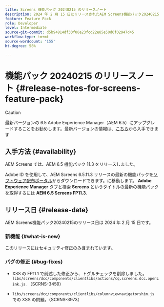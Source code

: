 ```yaml
---
title: Screens 機能パック 20240215 のリリースノート
description: 2024 年 2 月 15 日にリリースされたAEM Screens機能パック20240215について説明します。
feature: Feature Pack
role: Developer
level: Intermediate
source-git-commit: d5b94814df33f00e23fcd22e85e50d6f02947d45
workflow-type: tm+mt
source-wordcount: '155'
ht-degree: 58%

---
```


# 機能パック 20240215 のリリースノート {#release-notes-for-screens-feature-pack}

>[!CAUTION]
>最新バージョンの 6.5 Adobe Experience Manager（AEM 6.5）にアップグレードすることをお勧めします。最新バージョンの情報は、[こちら](https://experienceleague.adobe.com/docs/experience-manager-65/content/release-notes/release-notes.html?lang=ja)から入手できます

## 入手方法 {#availability}

AEM Screens では、AEM 6.5 機能パック 11.3 をリリースしました。

Adobe ID を使用して、AEM Screens 6.5.11.3 リリースの最新の機能パックを[ソフトウェア配布ポータル](https://experience.adobe.com/#/downloads/content/software-distribution/en/aem.html)からダウンロードできます。に移動します。 **Adobe Experience Manager** タブと検索 **Screens** というタイトルの最新の機能パックを取得するには **AEM 6.5 Screens FP11.3**.

## リリース日 {#release-date}

AEM Screens機能パック20240215のリリース日は 2024 年 2 月 15 日です。

### 新機能 {#what-is-new}

このリリースにはセキュリティ修正のみ含まれています。

### バグの修正 {#bug-fixes}

* XSS の FP11.1 で前述した修正から、トグルチェックを削除しました。 `libs/screens/dcc/components/clientlibs/actions/cq.screens.dcc.openLink.js`. （SCRNS-3459）

* `libs/screens/dcc/components/clientlibs/columnviewnavigatorshim.js` での XSS の問題。（SCRNS-3973）
